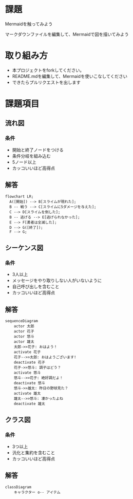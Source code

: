 # 課題
Mermaidを触ってみよう

マークダウンファイルを編集して、Mermaidで図を描いてみよう

# 取り組み方
* 本プロジェクトをforkしてください。
* README.mdを編集して、Mermaidを使いこなしてください
* できたらプルリクエストを出します

# 課題項目
## 流れ図
### 条件
- 開始と終了ノードをつける
- 条件分岐を組み込む
- 5ノード以上
- カッコいいほど高得点

## 解答
```mermaid
flowchart LR;
  A([開始]) --> B[スライムが現れた];
  B -- 戦う --> C[スライムに5ダメージを与えた];
  C --> D[スライムを倒した];
  B -- 逃げる --> E[逃げられなかった];
  E --> F[勇者は全滅した];
  D --> G([終了]);
  F --> G;
```

## シーケンス図
### 条件
- 3人以上
- メッセージをやり取りしない人がいないように
- 自己呼び出しを含むこと
- カッコいいほど高得点

## 解答
```mermaid
sequenceDiagram
    actor 太郎
    actor 花子
    actor 悠斗
    actor 雄太
    太郎->>花子: おはよう！
    activate 花子
    花子-->>太郎: おはようございます!
    deactivate 花子
    花子->>悠斗: 調子はどう？
    activate 悠斗
    悠斗-->>花子: 絶好調だよ！
    deactivate 悠斗
    悠斗->>雄太: 昨日の野球見た？
    activate 雄太
    雄太-->>悠斗: 凄かったよね
    deactivate 雄太
```

## クラス図

### 条件
- 3つ以上
- 汎化と集約を含むこと
- カッコいいほど高得点

## 解答
```mermaid
classDiagram
    キャラクター o-- アイテム
```
